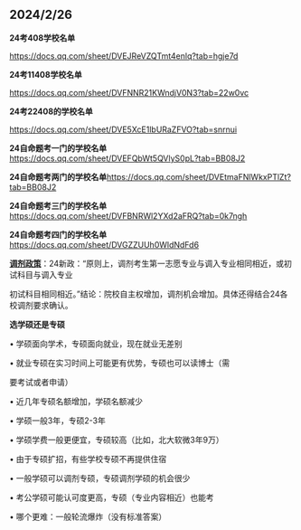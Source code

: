 ## 2024/2/26

**24考408学校名单** 

https://docs.qq.com/sheet/DVEJReVZQTmt4enlq?tab=hgje7d 

**24考11408学校名单** 

https://docs.qq.com/sheet/DVFNNR21KWndjV0N3?tab=22w0vc 

**24考22408的学校名单** 

https://docs.qq.com/sheet/DVE5XcE1lbURaZFVO?tab=snrnui



**24自命题考一门的学校名单**https://docs.qq.com/sheet/DVEFQbWt5QVlyS0pL?tab=BB08J2 

**24自命题考两门的学校名单**https://docs.qq.com/sheet/DVEtmaFNlWkxPTlZt?tab=BB08J2 

**24自命题考三门的学校名单**https://docs.qq.com/sheet/DVFBNRWl2YXd2aFRQ?tab=0k7ngh 

**24自命题考四门的学校名单**https://docs.qq.com/sheet/DVGZZUUh0WldNdFd6





**<u>调剂政策</u>**：24新政：“原则上，调剂考生第一志愿专业与调入专业相同相近，或初试科目与调入专业 

初试科目相同相近。”结论：院校自主权增加，调剂机会增加。具体还得结合24各校调剂要求确认。





**选学硕还是专硕**

• 学硕面向学术，专硕面向就业，现在就业无差别 

• 就业专硕在实习时间上可能更有优势，专硕也可以读博士（需 

要考试或者申请） 

• 近几年专硕名额增加，学硕名额减少 

• 学硕一般3年，专硕2-3年 

• 学硕学费一般更便宜，专硕较高（比如，北大软微3年9万） 

• 由于专硕扩招，有些学校专硕不再提供住宿 

• 一般学硕可以调剂专硕，专硕调剂学硕的机会很少 

• 考公学硕可能认可度更高，专硕（专业内容相近）也能考 

• 哪个更难：一般轮流爆炸（没有标准答案）
